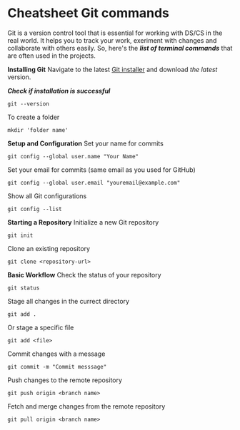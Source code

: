 # Cheatsheet Git commands
Git is a version control tool that is essential for working with DS/CS in the real world. It helps you to track your work, exeriment with changes and collaborate with others easily. So, here's the ***list of terminal commands*** that are often used in the projects.

**Installing Git**
Navigate to the latest [Git installer](https://git-scm.com/downloads) and download *the latest* version.

***Check if installation is successful***
```
git --version
```
To create a folder
```
mkdir 'folder name'
```

**Setup and Configuration**
Set your name for commits
```
git config --global user.name "Your Name"
```
Set your email for commits (same email as you used for GitHub)
```
git config --global user.email "youremail@example.com"
```
Show all Git configurations
```
git config --list
```
**Starting a Repository**
Initialize a new Git repository
```
git init
```
Clone an existing repository
```
git clone <repository-url>
```
**Basic Workflow**
Check the status of your repository
```
git status
```
Stage all changes in the currect directory
```
git add .
```
Or stage a specific file
```
git add <file>
```
Commit changes with a message
```
git commit -m "Commit messsage"
```
Push changes to the remote repository
```
git push origin <branch name>
```
Fetch and merge changes from the remote repository
```
git pull origin <branch name>
```
